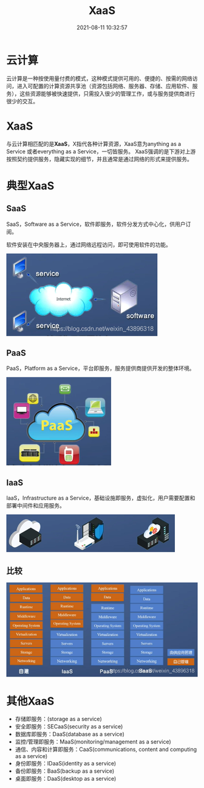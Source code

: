 ﻿---
title: XaaS
date: 2021-08-11 10:32:57
summary: 本文介绍云计算中XaaS的概念，着重介绍SaaS、PaaS、IaaS。
tags:
- 云计算
categories:
- 计算机科学基础
---

# 云计算

云计算是一种按使用量付费的模式，这种模式提供可用的、便捷的、按需的网络访问，进入可配置的计算资源共享池（资源包括网络、服务器、存储、应用软件、服务），这些资源能够被快速提供，只需投入很少的管理工作，或与服务提供商进行很少的交互。

# XaaS
与云计算相匹配的是**XaaS**，X指代各种计算资源，XaaS意为anything as a Service 或者everything as a Service，一切皆服务。
XaaS强调的是下游对上游按照契约提供服务，隐藏实现的细节，并且通常是通过网络的形式来提供服务。

# 典型XaaS

## SaaS

SaaS，Software as a Service，软件即服务，软件分发方式中心化，供用户订阅。

软件安装在中央服务器上，通过网络远程访问，即可使用软件的功能。

![](../../images/计算机科学基础/XaaS/1.png)

## PaaS

PaaS，Platform as a Service，平台即服务，服务提供商提供开发的整体环境。

![](../../images/计算机科学基础/XaaS/2.png)

## IaaS

IaaS，Infrastructure as a Service，基础设施即服务，虚拟化，用户需要配置和部署中间件和应用服务。

![](../../images/计算机科学基础/XaaS/3.png)

## 比较

![](../../images/计算机科学基础/XaaS/4.png)

# 其他XaaS

- 存储即服务：(storage as a service)
- 安全即服务：SECaaS(security as a service)
- 数据库即服务：DaaS(database as a service)
- 监控/管理即服务：MaaS(monitoring/management as a service)
- 通信、内容和计算即服务：CaaS(communications, content and computing as a service)
- 身份即服务：IDaaS(identity as a service)
- 备份即服务：BaaS(backup as a service)
- 桌面即服务：DaaS(desktop as a service)
